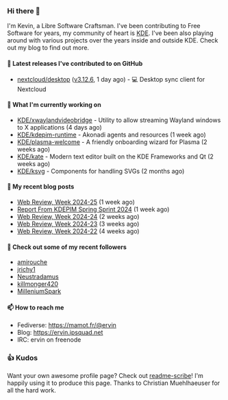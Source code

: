 ### Hi there 👋

I'm Kevin, a Libre Software Craftsman. I've been contributing to Free Software for years,
my community of heart is [KDE](https://kde.org). I've been also playing around with various
projects over the years inside and outside KDE. Check out my blog to find out more.

#### 🔭 Latest releases I've contributed to on GitHub

- [nextcloud/desktop](https://github.com/nextcloud/desktop) ([v3.12.6](https://github.com/nextcloud/desktop/releases/tag/v3.12.6), 1 day ago) - 💻 Desktop sync client for Nextcloud

#### 🌱 What I'm currently working on

- [KDE/xwaylandvideobridge](https://github.com/KDE/xwaylandvideobridge) - Utility to allow streaming Wayland windows to X applications (4 days ago)
- [KDE/kdepim-runtime](https://github.com/KDE/kdepim-runtime) - Akonadi agents and resources (1 week ago)
- [KDE/plasma-welcome](https://github.com/KDE/plasma-welcome) - A friendly onboarding wizard for Plasma (2 weeks ago)
- [KDE/kate](https://github.com/KDE/kate) - Modern text editor built on the KDE Frameworks and Qt (2 weeks ago)
- [KDE/ksvg](https://github.com/KDE/ksvg) - Components for handling SVGs (2 months ago)

#### 📜 My recent blog posts

- [Web Review, Week 2024-25](https://ervin.ipsquad.net/blog/2024/06/21/web-review-week-2024-25/) (1 week ago)
- [Report From KDEPIM Spring Sprint 2024](https://ervin.ipsquad.net/blog/2024/06/16/report-from-kdepim-spring-sprint-2024/) (1 week ago)
- [Web Review, Week 2024-24](https://ervin.ipsquad.net/blog/2024/06/14/web-review-week-2024-24/) (2 weeks ago)
- [Web Review, Week 2024-23](https://ervin.ipsquad.net/blog/2024/06/07/web-review-week-2024-23/) (3 weeks ago)
- [Web Review, Week 2024-22](https://ervin.ipsquad.net/blog/2024/05/31/web-review-week-2024-22/) (4 weeks ago)

#### 👯 Check out some of my recent followers

- [amirouche](https://github.com/amirouche)
- [jrichy1](https://github.com/jrichy1)
- [Neustradamus](https://github.com/Neustradamus)
- [killmonger420](https://github.com/killmonger420)
- [MilleniumSpark](https://github.com/MilleniumSpark)

#### 📫 How to reach me

- Fediverse: https://mamot.fr/@ervin
- Blog: https://ervin.ipsquad.net
- IRC: ervin on freenode

### 👍 Kudos

Want your own awesome profile page? Check out [readme-scribe](https://github.com/muesli/readme-scribe)!
I'm happily using it to produce this page. Thanks to Christian Muehlhaeuser for all the hard work.

